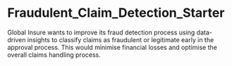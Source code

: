 # Fraudulent_Claim_Detection_Starter
Global Insure wants to improve its fraud detection process using data-driven insights to classify claims as fraudulent or legitimate early in the approval process. This would minimise financial losses and optimise the overall claims handling process.
